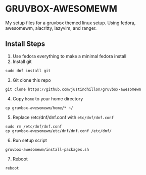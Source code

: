 # GRUVBOX-AWESOMEWM

My setup files for a gruvbox themed linux setup. Using fedora, awesomewm, alacritty, lazyvim, and ranger.

## Install Steps

1. Use fedora everything to make a minimal fedora install
2. Install git
```
sudo dnf install git
```
3. Git clone this repo
```
git clone https://github.com/justindhillon/gruvbox-awesomewm
```
4. Copy ```home``` to your home directory
```
cp gruvbox-awesomewm/home/* ~/
```
5. Replace /etc/dnf/dnf.conf with ```etc/dnf/dnf.conf```
```
sudo rm /etc/dnf/dnf.conf
cp gruvbox-awesomewm/etc/dnf/dnf.conf /etc/dnf/
```
6. Run setup script
```
gruvbox-awesomewm/install-packages.sh
```
7. Reboot
```
reboot
```
